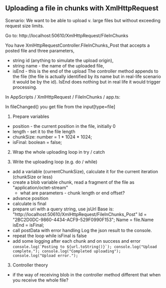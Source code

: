 ﻿Uploading a file in chunks with XmlHttpRequest
---

Scenario: We want to be able to upload v. large files but without exceeding request size limits.


Go to: http://localhost:50610/XmlHttpRequest/FileInChunks

You have XmlHttpRequestController.FileInChunks_Post that accepts a posted file and three parameters,
- string id (anything to simulate the upload origin),
- string name - the name of the uploaded file,
- isEnd - this is the end of the upload
The controller method appends to the file (the file is actually identified by its name but in real-life scenario it would be by the id). IsEnd does nothing but in real life it would trigger processing.


In AppScripts / XmlHttpRequest / FileInChunks / app.ts:

In fileChanged() you get file from the input[type=file]

1. Prepare variables
- position - the current position in the file, initially 0
- length - set it to the file length
- chunkSize: number =  1 * 1024 * 1024;
- isFinal: boolean = false;
2. Wrap the whole uploading loop in try / catch

3. Write the uploading loop (e.g. do / while)
- add a variable (currentChunkSize), calculate it for the current iteration (chunkSize or less)
- create a blob variable chunk, read a fragment of the file as "application/octet-stream"
  - what are parameters - chunk length or end offset?
- advance position
- calculate is final
- prepare uri with a query string, use jsUrl
Base is: "http://localhost:50610/XmlHttpRequest/FileInChunks_Post"
Id = "2BC2D0DC-9860-4434-ACF9-529F0990F153";
Name = file.Name
isEnd = isFinal;
- call postData with error handling
Log the json result to the console.
- repeat the loop while isFinal is false
- add some logging after each chunk and on success and error
``
console.log(`Posting to ${url.toString()}`);
console.log("Upload complete.");
console.log("Completed uploading");
console.log("Upload error.");
``


3. Controller theory
- if the way of receiving blob in the controller method different that when you receive the whole file?
